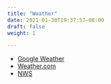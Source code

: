 ```yaml
---
title: "Weather"
date: 2021-01-30T19:37:57-08:00
draft: false
weight: 1

---
```


- <a target="_blank" href="https://www.google.com/search?q=weather+96150&oq=weather+96150&aqs=chrome.0.69i59j69i65.3019j0j4&sourceid=chrome&ie=UTF-8">Google Weather</a>
- <a target="_blank" href="https://weather.com/weather/today/l/1adb8a728f658668a088d2c1e36af25d4044aeffac15e88f5e4aaf673357409f">Weather.com</a>
- <a target="_blank" href="https://forecast.weather.gov/MapClick.php?lon=-120.02357482910155&lat=38.849333913235455">NWS</a>

